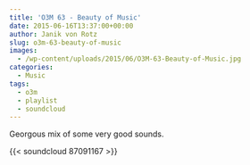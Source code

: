```yaml
---
title: 'O3M 63 - Beauty of Music'
date: 2015-06-16T13:37:00+00:00
author: Janik von Rotz
slug: o3m-63-beauty-of-music
images:
  - /wp-content/uploads/2015/06/O3M-63-Beauty-of-Music.jpg
categories:
  - Music
tags:
  - o3m
  - playlist
  - soundcloud
---
```

Georgous mix of some very good sounds.

{{< soundcloud 87091167 >}}